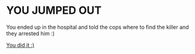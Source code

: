 # YOU JUMPED OUT

You ended up in the hospital and told the cops where to find the killer and they arrested him :)

[You did it :) ](Start.md)
